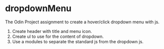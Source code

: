 # dropdownMenu
The Odin Project assignment to create a hover/click dropdown menu with js.

1. Create header with title and menu icon.
2. Create ul to use for the content of dropdown.
3. Use a modules to separate the standard js from the dropdown js.